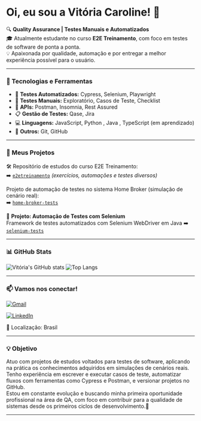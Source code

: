 # Oi, eu sou a Vitória Caroline! 👋

🔍 **Quality Assurance | Testes Manuais e Automatizados**  
🎓 Atualmente estudante no curso **E2E Treinamento**, com foco em testes de software de ponta a ponta.  
💡 Apaixonada por qualidade, automação e por entregar a melhor experiência possível para o usuário.

---

### 🧰 Tecnologias e Ferramentas
- 🧪 **Testes Automatizados:** Cypress, Selenium, Playwright  
- 🔎 **Testes Manuais:** Exploratório, Casos de Teste, Checklist  
- 🧰 **APIs:** Postman, Insomnia, Rest Assured  
- 📋 **Gestão de Testes:** Qase, Jira  
- 💻 **Linguagens:** JavaScript, Python , Java , TypeScript (em aprendizado)  
- 🔧 **Outros:** Git, GitHub

---

### 📂 Meus Projetos
🛠️ Repositório de estudos do curso E2E Treinamento:  
➡️ [`e2etreinamento`](https://github.com/Vi-caroline/e2e-checkin.git) *(exercícios, automações e testes diversos)*

Projeto de automação de testes no sistema Home Broker (simulação de cenário real):  
➡️ [`home-broker-tests`](https://github.com/Vi-caroline/home_broker_mobile)


🧪 **Projeto: Automação de Testes com Selenium**  
Framework de testes automatizados com Selenium WebDriver em Java 
➡️ [`selenium-tests`](https://github.com/Vi-caroline/automacao-web-selenium.git)

---

### 📊 GitHub Stats
![Vitória's GitHub stats](https://github-readme-stats.vercel.app/api?username=vi-caroline&show_icons=true&theme=radical)
![Top Langs](https://github-readme-stats.vercel.app/api/top-langs/?username=vi-caroline&layout=compact&theme=radical)

---

### 📫 Vamos nos conectar!
[![Gmail](https://img.shields.io/badge/-vicaroline787@gmail.com-D14836?style=for-the-badge&logo=gmail&logoColor=white)](mailto:vicaroline787@gmail.com)

[![LinkedIn](https://img.shields.io/badge/-LinkedIn-0A66C2?style=for-the-badge&logo=linkedin&logoColor=white)](https://www.linkedin.com/in/vitória-caroline-1aa95b380)


📍 Localização: Brasil

---

### 💡 Objetivo
Atuo com projetos de estudos voltados para testes de software, aplicando na prática os conhecimentos adquiridos em simulações de cenários reais.  
Tenho experiência em escrever e executar casos de teste, automatizar fluxos com ferramentas como Cypress e Postman, e versionar projetos no GitHub.  
Estou em constante evolução e buscando minha primeira oportunidade profissional na área de QA, com foco em contribuir para a qualidade de sistemas desde os primeiros ciclos de desenvolvimento.🚀


---



